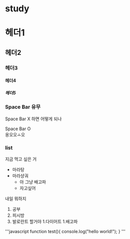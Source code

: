 # study
# 헤더1
## 헤더2
### 헤더3
#### 헤더4
##### 헤더5

### Space Bar 유무
Space Bar X
하면 어떻게 되나

Space Bar O  
옹오오ㅗ오


### list

지금 먹고 싶은 거

* 마라탕
* 마라샹궈
  * 아 그냥 배고파
  * 자고싶어


내일 뭐하지

1. 공부
2. 피시방
3. 발로란트 할거야
  1.다이어트
  1.배고파


'''javascript
function test(){
 console.log("hello world!");
 }
 '''
